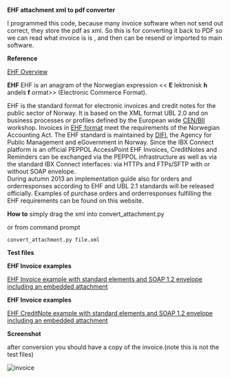 **EHF attachment xml to pdf converter**

I programmed this code, because many invoice software when not send out correct, they store the pdf as xml.
So this is for converting it back to PDF so we can read what invoice is is , and then can be resend or imported to main software.


**Reference**

[EHF Overview](http://connect.demo.ibxplatform.com/IBX%20Connect%20-%20EHF.html)

**EHF**
EHF is an anagram of the Norwegian expression << **E** lektronisk **h** andels **f** ormat>> (Electronic Commerce Format).

EHF is the standard format for electronic invoices and credit notes for the public sector of Norway. It is based on the XML format UBL 2.0 and on business processes or profiles defined by the European wide [CEN/BII](http://www.cen.eu/cwa/bii/specs/ "CEN/ISSS Business Interoperability Interfaces for Public procurement in Europe (CENBII)") workshop. Invoices in [EHF format](http://www.anskaffelser.no/e-handel/dokumenter/ehandel.no-formatet "Elektronisk handelsformat (EHF) - official homepage") meet the requirements of the Norwegian Accounting Act. The EHF standard is maintained by [DIFI](http://www.difi.no/ "DIFI - official homepage"), the Agency for Public Management and eGovernment in Norway. Since the IBX Connect platform is an official PEPPOL AccessPoint EHF Invoices, CreditNotes and Reminders can be exchanged via the PEPPOL infrastructure as well as via the standard IBX Connect interfaces: via HTTPs and FTPs/SFTP with or without SOAP envelope.  
During autumn 2013 an implementation guide also for orders and orderresponses according to EHF and UBL 2.1 standards will be released officially. Examples of purchase orders and orderresponses fulfilling the EHF requirements can be found on this website.

**How to**
simply drag the xml into convert_attachment.py

or from command prompt

`convert_attachment.py file.xml`

**Test files**

**EHF Invoice examples**

[EHF Invoice example with standard elements and SOAP 1.2 envelope including an embedded attachment](http://connect.demo.ibxplatform.com/xml/SOAP12_EHF%20Invoice%20example%20simple%20with%20BLOB%20attachment.xml "EHF Invoice example with standard elements and SOAP 1.2 envelope including an embedded attachment")

**EHF Invoice examples**

[EHF CreditNote example with standard elements and SOAP 1.2 envelope including an embedded attachment](http://connect.demo.ibxplatform.com/xml/SOAP12_EHF%20CreditNote%20example%20simple%20with%20BLOB%20attachment.xml "EHF CreditNote example with standard elements and SOAP 1.2 envelope including an embedded attachment")

**Screenshot**

after conversion you should have a copy of the invoice.(note this is not the test files)

![invoice](https://cloud.githubusercontent.com/assets/3592375/23343804/68cdfabe-fc71-11e6-8cf2-0118c5b551d3.png)
